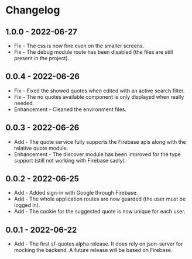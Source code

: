 # Changelog

## 1.0.0 - 2022-06-27

* Fix - The css is now fine even on the smaller screens.
* Fix - The debug module route has been disabled (the files are still present in the project).

## 0.0.4 - 2022-06-26

* Fix - Fixed the showed quotes when edited with an active search filter.
* Fix - The no quotes available component is only displayed when really needed.
* Enhancement - Cleaned the environment files.

## 0.0.3 - 2022-06-26

* Add - The quote service fully supports the Firebase apis along with the relative quote module.
* Enhancement - The discover module has been improved for the type support (still not working with Firebase sadly).

## 0.0.2 - 2022-06-25

* Add - Added sign-in with Google through Firebase.
* Add - The whole application routes are now guarded (the user must be logged in).
* Add - The cookie for the suggested quote is now unique for each user.

## 0.0.1 - 2022-06-22

* Add - The first sf-quotes alpha release. It does rely on json-server for mocking the backend. A future release will be
  based on Firebase.
